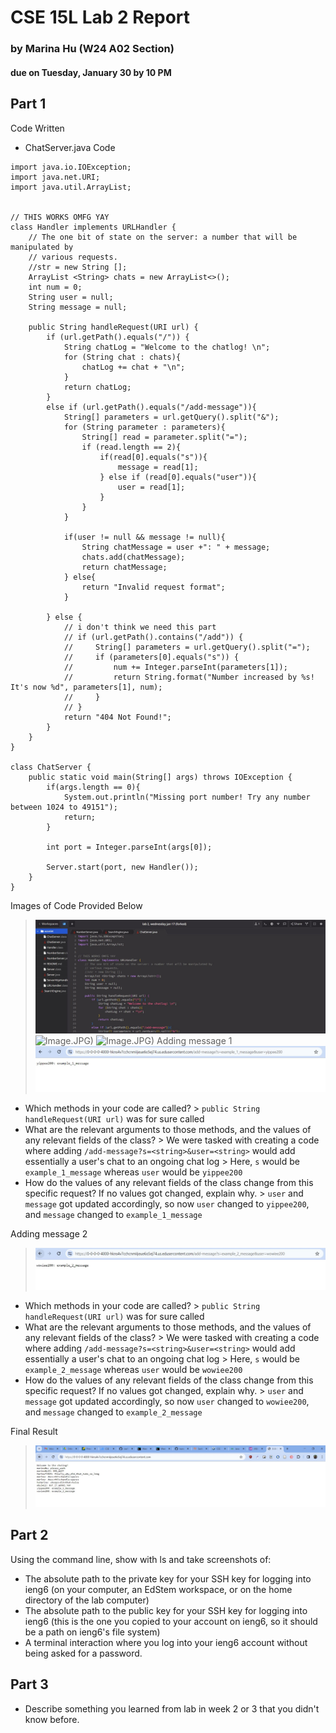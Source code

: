 # CSE 15L Lab 2 Report 
### by Marina Hu (W24 A02 Section)
#### due on Tuesday, January 30 by 10 PM

Part 1
--
Code Written
* ChatServer.java Code
```
import java.io.IOException;
import java.net.URI;
import java.util.ArrayList;


// THIS WORKS OMFG YAY
class Handler implements URLHandler {
    // The one bit of state on the server: a number that will be manipulated by
    // various requests.
    //str = new String [];
    ArrayList <String> chats = new ArrayList<>();
    int num = 0;
    String user = null;
    String message = null;

    public String handleRequest(URI url) {
        if (url.getPath().equals("/")) {
            String chatLog = "Welcome to the chatlog! \n";
            for (String chat : chats){
                chatLog += chat + "\n";
            }
            return chatLog;
        } 
        else if (url.getPath().equals("/add-message")){
            String[] parameters = url.getQuery().split("&");
            for (String parameter : parameters){
                String[] read = parameter.split("=");
                if (read.length == 2){
                    if(read[0].equals("s")){
                        message = read[1];
                    } else if (read[0].equals("user")){
                        user = read[1];
                    }
                }
            }

            if(user != null && message != null){
                String chatMessage = user +": " + message;
                chats.add(chatMessage);
                return chatMessage;
            } else{
                return "Invalid request format";
            }

        } else {
            // i don't think we need this part
            // if (url.getPath().contains("/add")) {
            //     String[] parameters = url.getQuery().split("=");
            //     if (parameters[0].equals("s")) {
            //         num += Integer.parseInt(parameters[1]);
            //         return String.format("Number increased by %s! It's now %d", parameters[1], num);
            //     }
            // }
            return "404 Not Found!";
        }
    }
}

class ChatServer {
    public static void main(String[] args) throws IOException {
        if(args.length == 0){
            System.out.println("Missing port number! Try any number between 1024 to 49151");
            return;
        }

        int port = Integer.parseInt(args[0]);

        Server.start(port, new Handler());
    }
}
```

Images of Code Provided Below
> ![Image](lab_report_two_photos/chatserver_code_pt1.JPG)
> ![Image](lab_report_two_photos/chatserver_code_pt2).JPG)
> ![Image](lab_report_two_photos/chatserver_code_pt2).JPG)
Adding message 1
> ![Image](lab_report_two_photos/message_1_added.JPG)
* Which methods in your code are called?
      > `public String handleRequest(URI url)` was for sure called
* What are the relevant arguments to those methods, and the values of any relevant fields of the class?
      > We were tasked with creating a code where adding `/add-message?s=<string>&user=<string>` would add essentially a user's chat to an ongoing chat log
      > Here, `s` would be `example_1_message` whereas `user` would be `yippee200`
* How do the values of any relevant fields of the class change from this specific request? If no values got changed, explain why.
      > `user` and `message` got updated accordingly, so now `user` changed to `yippee200`, and `message` changed to `example_1_message`

Adding message 2
> ![Image](lab_report_two_photos/message_2_added.JPG)
* Which methods in your code are called?
      > `public String handleRequest(URI url)` was for sure called
* What are the relevant arguments to those methods, and the values of any relevant fields of the class?
      > We were tasked with creating a code where adding `/add-message?s=<string>&user=<string>` would add essentially a user's chat to an ongoing chat log
      > Here, `s` would be `example_2_message` whereas `user` would be `wowiee200`
* How do the values of any relevant fields of the class change from this specific request? If no values got changed, explain why.
      > `user` and `message` got updated accordingly, so now `user` changed to `wowiee200`, and `message` changed to `example_2_message`

Final Result
> ![Image](lab_report_two_photos/completed_chat_log.JPG)


Part 2
--
Using the command line, show with ls and take screenshots of:

* The absolute path to the private key for your SSH key for logging into ieng6 (on your computer, an EdStem workspace, or on the home directory of the lab computer)
* The absolute path to the public key for your SSH key for logging into ieng6 (this is the one you copied to your account on ieng6, so it should be a path on ieng6's file system)
* A terminal interaction where you log into your ieng6 account without being asked for a password.

Part 3
--
* Describe something you learned from lab in week 2 or 3 that you didn't know before.
